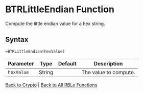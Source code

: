 # BTRLittleEndian Function

Compute the little endian value for a hex string.

## Syntax

```excel
=BTRLittleEndian(hexValue)
```

Parameter | Type | Default | Description
---|---|---|---
`hexValue` | String |  | The value to compute.

[Back to Crypto](Readme.md) | [Back to All RBLe Functions](/RBLe/Readme.md#function-documentation)